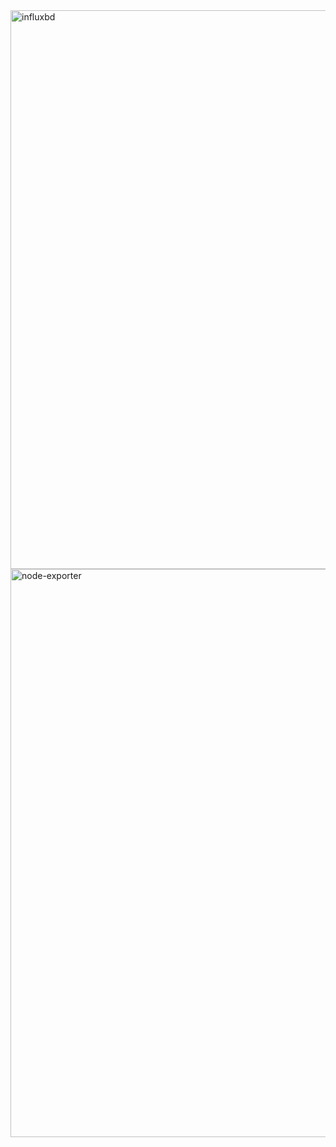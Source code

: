 <img width="1903" height="894" alt="influxbd" src="https://github.com/user-attachments/assets/975ab532-79e6-4b1f-af04-92b9a98184de" />
<img width="1893" height="909" alt="node-exporter" src="https://github.com/user-attachments/assets/676e91f8-07f0-4429-b0a7-16e8b53704f4" />

